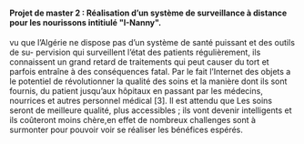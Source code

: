 #### Projet de master 2 :  Réalisation d’un système de surveillance à distance pour les nourissons intitiulé "I-Nanny".
vu que l’Algérie ne dispose pas d’un système de santé puissant et des outils de su- pervision qui surveillent l’état des patients régulièrement, ils connaissent un grand retard de traitements qui peut causer du tort et parfois entraîne à des conséquences fatal. Par le fait l’Internet des objets a le potentiel de révolutionner la qualité des soins et la manière dont ils sont fournis, du patient jusqu’aux hôpitaux en passant par les médecins, nourrices et autres personnel médical [3]. Il est attendu que Les soins seront de meilleure qualité, plus accessibles ; ils vont devenir intelligents et ils coûteront moins chère,en effet de nombreux challenges sont à surmonter pour pouvoir voir se réaliser les bénéfices espérés.
